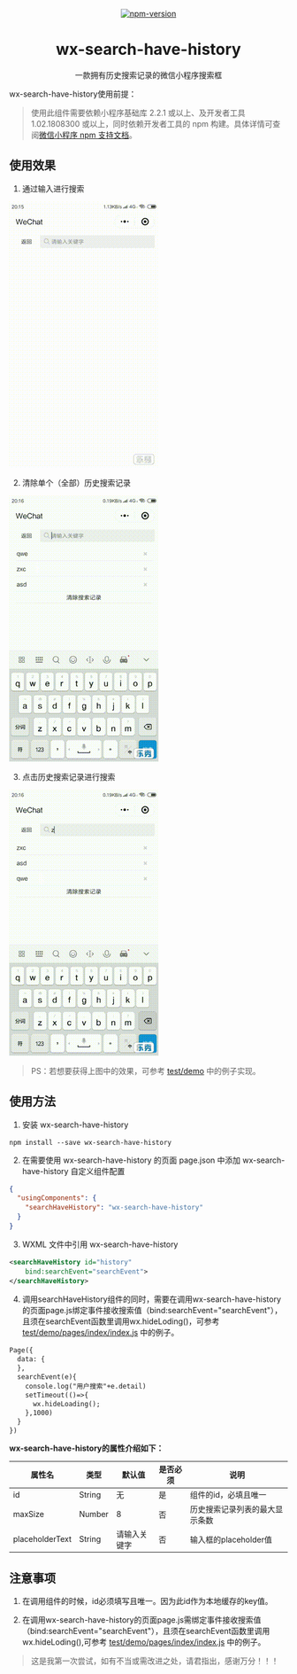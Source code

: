 <div align="center">

[![npm-version](https://img.shields.io/npm/v/wx-search-have-history.svg)](https://www.npmjs.com/package/wx-search-have-history)
<h1>wx-search-have-history</h1>
<p>一款拥有历史搜索记录的微信小程序搜索框</p>
</div>


wx-search-have-history使用前提：

> 使用此组件需要依赖小程序基础库 2.2.1 或以上、及开发者工具 1.02.1808300 或以上，同时依赖开发者工具的 npm 构建。具体详情可查阅[微信小程序 npm 支持文档](https://developers.weixin.qq.com/miniprogram/dev/devtools/npm.html)。

## 使用效果

1. 通过输入进行搜索  

![input-search](./docs/input-search.gif)

2. 清除单个（全部）历史搜索记录  

![delete-search](./docs/delete-search.gif)

3. 点击历史搜索记录进行搜索  

![click-search](./docs/click-search.gif)


> PS：若想要获得上图中的效果，可参考 [test/demo](./test/demo) 中的例子实现。

## 使用方法

1. 安装 wx-search-have-history

```
npm install --save wx-search-have-history
```

2. 在需要使用 wx-search-have-history 的页面 page.json 中添加 wx-search-have-history 自定义组件配置

```json
{
  "usingComponents": {
    "searchHaveHistory": "wx-search-have-history"
  }
}
```

3. WXML 文件中引用 wx-search-have-history

``` xml
<searchHaveHistory id="history"
	bind:searchEvent="searchEvent">
</searchHaveHistory>
```

4. 调用searchHaveHistory组件的同时，需要在调用wx-search-have-history的页面page.js绑定事件接收搜索值（bind:searchEvent="searchEvent"），且须在searchEvent函数里调用wx.hideLoding()，可参考 [test/demo/pages/index/index.js](./test/demo/pages/index/index.js) 中的例子。  
```
Page({
  data: {
  },
  searchEvent(e){
  	console.log("用户搜索"+e.detail)
    setTimeout(()=>{
      wx.hideLoading();
    },1000)
  }
})
```

**wx-search-have-history的属性介绍如下：**

| 属性名                   | 类型         | 默认值                    | 是否必须    | 说明                                        |
|-------------------------|--------------|---------------------------|------------|---------------------------------------------|
| id                   | String       | 无             | 是          | 组件的id，必填且唯一                        |
| maxSize                  | Number       | 8                         | 否          | 历史搜索记录列表的最大显示条数                        |
| placeholderText              | String       | 请输入关键字                         | 否          | 输入框的placeholder值|


## 注意事项

1. 在调用组件的时候，id必须填写且唯一。因为此id作为本地缓存的key值。

2. 在调用wx-search-have-history的页面page.js需绑定事件接收搜索值（bind:searchEvent="searchEvent"），且须在searchEvent函数里调用wx.hideLoding(),可参考 [test/demo/pages/index/index.js](./test/demo/pages/index/index.js) 中的例子。  

> 这是我第一次尝试，如有不当或需改进之处，请君指出，感谢万分！！！